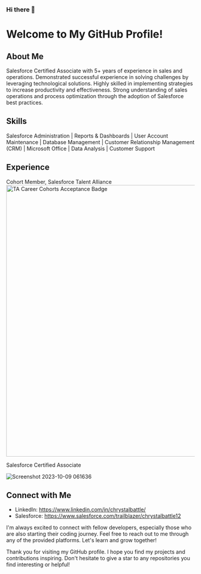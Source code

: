 ### Hi there 👋

# Welcome to My GitHub Profile!

## About Me

Salesforce Certified Associate with 5+ years of experience in sales and operations. Demonstrated successful experience in solving challenges by leveraging technological solutions.  Highly skilled in implementing strategies to increase productivity and effectiveness. Strong understanding of sales operations and process optimization through the adoption of Salesforce best practices.

## Skills

Salesforce Administration | Reports & Dashboards | User Account Maintenance | Database Management | Customer Relationship Management (CRM) | Microsoft Office | Data Analysis | Customer Support

## Experience

Cohort Member, Salesforce Talent Alliance
<img width="726" alt="TA Career Cohorts Acceptance Badge" src="https://github.com/Battlecc85/Battlecc85/assets/90076156/75fb23c5-f3e9-435b-98d0-aa173de7b52d">


Salesforce Certified Associate

![Screenshot 2023-10-09 061636](https://github.com/Battlecc85/Battlecc85/assets/90076156/b83f95e1-81ed-4110-a46d-94d19f23f505)












## Connect with Me

- LinkedIn: https://www.linkedin.com/in/chrystalbattle/
- Salesforce: https://www.salesforce.com/trailblazer/chrystalbattle12


I'm always excited to connect with fellow developers, especially those who are also starting their coding journey. Feel free to reach out to me through any of the provided platforms. Let's learn and grow together!

Thank you for visiting my GitHub profile. I hope you find my projects and contributions inspiring. Don't hesitate to give a star to any repositories you find interesting or helpful!


<!--
**Battlecc85/Battlecc85** is a ✨ _special_ ✨ repository because its `README.md` (this file) appears on your GitHub profile.

Here are some ideas to get you started:

- 🔭 I’m currently working on ...
- 🌱 I’m currently learning ...
- 👯 I’m looking to collaborate on ...
- 🤔 I’m looking for help with ...
- 💬 Ask me about ...
- 📫 How to reach me: ...
- 😄 Pronouns: ...
- ⚡ Fun fact: ...
-->
